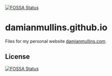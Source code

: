 [![FOSSA Status](https://app.fossa.io/api/projects/git%2Bgithub.com%2FDamianMullins%2Fdamianmullins.com.svg?type=shield)](https://app.fossa.io/projects/git%2Bgithub.com%2FDamianMullins%2Fdamianmullins.com?ref=badge_shield)

damianmullins.github.io
=======================

Files for my personal website [damianmullins.com](https://www.damianmullins.com).


## License
[![FOSSA Status](https://app.fossa.io/api/projects/git%2Bgithub.com%2FDamianMullins%2Fdamianmullins.com.svg?type=large)](https://app.fossa.io/projects/git%2Bgithub.com%2FDamianMullins%2Fdamianmullins.com?ref=badge_large)